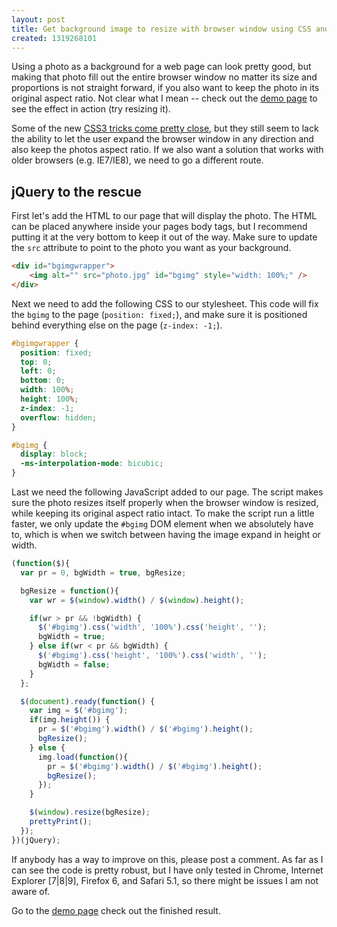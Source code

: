 ```yaml
---
layout: post
title: Get background image to resize with browser window using CSS and jQuery
created: 1319268101
---
```

Using a photo as a background for a web page can look pretty good, but making that photo fill out the entire browser window no matter its size and proportions is not straight forward, if you also want to keep the photo in its original aspect ratio. Not clear what I mean -- check out the [demo page](/sites/default/files/node/29/auto-resize-background-image-demo.html) to see the effect in action (try resizing it).

Some of the new [CSS3 tricks come pretty close]( http://www.css3.com/css3-background-size/), but they still seem to lack the ability to let the user expand the browser window in any direction and also keep the photos aspect ratio. If we also want a solution that works with older browsers (e.g. IE7/IE8), we need to go a different route.

## jQuery to the rescue

First let's add the HTML to our page that will display the photo. The HTML can be placed anywhere inside your pages body tags, but I recommend putting it at the very bottom to keep it out of the way. Make sure to update the `src` attribute to point to the photo you want as your background.

```html
<div id="bgimgwrapper">
    <img alt="" src="photo.jpg" id="bgimg" style="width: 100%;" />
</div>
```

Next we need to add the following CSS to our stylesheet. This code will fix the `bgimg` to the page (`position: fixed;`), and make sure it is positioned behind everything else on the page (`z-index: -1;`).

```css
#bgimgwrapper {
  position: fixed;
  top: 0;
  left: 0;
  bottom: 0;
  width: 100%;
  height: 100%;
  z-index: -1;
  overflow: hidden;
}

#bgimg { 
  display: block; 
  -ms-interpolation-mode: bicubic; 
}
```

Last we need the following JavaScript added to our page. The script makes sure the photo resizes itself properly when the browser window is resized, while keeping its original aspect ratio intact. To make the script run a little faster, we only update the `#bgimg` DOM element when we absolutely have to, which is when we switch between having the image expand in height or width.

```js
(function($){
  var pr = 0, bgWidth = true, bgResize;

  bgResize = function(){
    var wr = $(window).width() / $(window).height();

    if(wr > pr && !bgWidth) {
      $('#bgimg').css('width', '100%').css('height', '');
      bgWidth = true;
    } else if(wr < pr && bgWidth) {
      $('#bgimg').css('height', '100%').css('width', '');
      bgWidth = false;
    }
  };

  $(document).ready(function() {
    var img = $('#bgimg');
    if(img.height()) {
      pr = $('#bgimg').width() / $('#bgimg').height();
      bgResize();
    } else {
      img.load(function(){
        pr = $('#bgimg').width() / $('#bgimg').height();
        bgResize();
      });
    }

    $(window).resize(bgResize);
    prettyPrint();
  });
})(jQuery);
```

If anybody has a way to improve on this, please post a comment. As far as I can see the code is pretty robust, but I have only tested in Chrome, Internet Explorer [7|8|9], Firefox 6, and Safari 5.1, so there might be issues I am not aware of.

Go to the [demo page](/sites/default/files/node/29/auto-resize-background-image-demo.html) check out the finished result.
